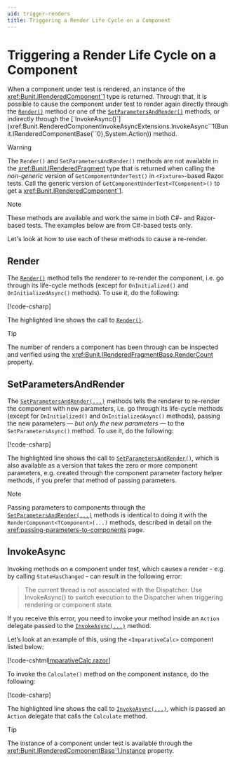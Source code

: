 ```yaml
---
uid: trigger-renders
title: Triggering a Render Life Cycle on a Component
---
```


# Triggering a Render Life Cycle on a Component

When a component under test is rendered, an instance of the <xref:Bunit.IRenderedComponent`1> type is returned. Through that, it is possible to cause the component under test to render again directly through the [`Render()`](xref:Bunit.RenderedComponentRenderExtensions.Render``1(Bunit.IRenderedComponentBase{``0})) method or one of the [`SetParametersAndRender()`](xref:Bunit.RenderedComponentRenderExtensions.SetParametersAndRender``1(Bunit.IRenderedComponentBase{``0},System.Action{Bunit.ComponentParameterCollectionBuilder{``0}})) methods, or indirectly through the [`InvokeAsync()`](xref:Bunit.RenderedComponentInvokeAsyncExtensions.InvokeAsync``1(Bunit.IRenderedComponentBase{``0},System.Action)) method.

> [!WARNING]
> The `Render()` and `SetParametersAndRender()` methods are not available in the <xref:Bunit.IRenderedFragment> type that is returned when calling the _non-generic_ version of `GetComponentUnderTest()` in `<Fixture>`-based Razor tests. Call the generic version of `GetComponentUnderTest<TComponent>()` to get a <xref:Bunit.IRenderedComponent`1>.

> [!NOTE]
> These methods are available and work the same in both C#- and Razor-based tests. The examples below are from C#-based tests only.

Let's look at how to use each of these methods to cause a re-render.

## Render

The [`Render()`](xref:Bunit.RenderedComponentRenderExtensions.Render``1(Bunit.IRenderedComponentBase{``0})) method tells the renderer to re-render the component, i.e. go through its life-cycle methods (except for `OnInitialized()` and `OnInitializedAsync()` methods). To use it, do the following:

[!code-csharp[](../../../samples/tests/xunit/ReRenderTest.cs?start=17&end=24&highlight=6)]

The highlighted line shows the call to [`Render()`](xref:Bunit.RenderedComponentRenderExtensions.Render``1(Bunit.IRenderedComponentBase{``0})). 

> [!TIP]
> The number of renders a component has been through can be inspected and verified using the <xref:Bunit.IRenderedFragmentBase.RenderCount> property.

## SetParametersAndRender

The [`SetParametersAndRender(...)`](xref:Bunit.RenderedComponentRenderExtensions.SetParametersAndRender``1(Bunit.IRenderedComponentBase{``0},System.Action{Bunit.ComponentParameterCollectionBuilder{``0}})) methods tells the renderer to re-render the component with new parameters, i.e. go through its life-cycle methods (except for `OnInitialized()` and `OnInitializedAsync()` methods), passing the new parameters &mdash; _but only the new parameters_ &mdash; to the `SetParametersAsync()` method. To use it, do the following:

[!code-csharp[](../../../samples/tests/xunit/ReRenderTest.cs?start=31&end=42&highlight=8-10)]

The highlighted line shows the call to [`SetParametersAndRender()`](xref:Bunit.RenderedComponentRenderExtensions.SetParametersAndRender``1(Bunit.IRenderedComponentBase{``0},System.Action{Bunit.ComponentParameterCollectionBuilder{``0}})), which is also available as a version that takes the zero or more component parameters, e.g. created through the component parameter factory helper methods, if you prefer that method of passing parameters.

> [!NOTE]
> Passing parameters to components through the [`SetParametersAndRender(...)`](xref:Bunit.RenderedComponentRenderExtensions.SetParametersAndRender``1(Bunit.IRenderedComponentBase{``0},System.Action{Bunit.ComponentParameterCollectionBuilder{``0}})) methods is identical to doing it with the `RenderComponent<TComponent>(...)` methods, described in detail on the <xref:passing-parameters-to-components> page.

## InvokeAsync

Invoking methods on a component under test, which causes a render - e.g. by calling `StateHasChanged` - can result in the following error:

> The current thread is not associated with the Dispatcher. Use InvokeAsync() to switch execution to the Dispatcher when triggering rendering or component state.

If you receive this error, you need to invoke your method inside an `Action` delegate passed to the [`InvokeAsync(...)`](xref:Bunit.RenderedComponentInvokeAsyncExtensions.InvokeAsync``1(Bunit.IRenderedComponentBase{``0},System.Action)) method.

Let’s look at an example of this, using the `<ImparativeCalc>` component listed below:

[!code-cshtml[ImparativeCalc.razor](../../../samples/components/ImparativeCalc.razor)]

To invoke the `Calculate()` method on the component instance, do the following:

[!code-csharp[](../../../samples/tests/xunit/ReRenderTest.cs?start=49&end=56&highlight=6)]

The highlighted line shows the call to [`InvokeAsync(...)`](xref:Bunit.RenderedComponentInvokeAsyncExtensions.InvokeAsync``1(Bunit.IRenderedComponentBase{``0},System.Action)), which is passed an `Action` delegate that calls the `Calculate` method.

> [!TIP]
> The instance of a component under test is available through the <xref:Bunit.IRenderedComponentBase`1.Instance> property.
<!--stackedit_data:
eyJoaXN0b3J5IjpbLTc1ODI0ODE2MF19
-->